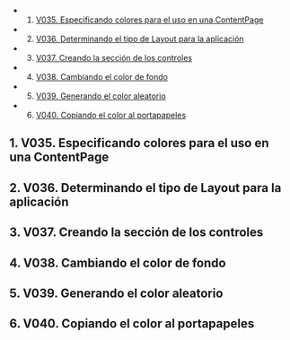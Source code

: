 <!-- vscode-markdown-toc -->
* 1. [V035. Especificando colores para el uso en una ContentPage](#V035.EspecificandocoloresparaelusoenunaContentPage)
* 2. [V036. Determinando el tipo de Layout para la aplicación](#V036.DeterminandoeltipodeLayoutparalaaplicacin)
* 3. [V037. Creando la sección de los controles](#V037.Creandolaseccindeloscontroles)
* 4. [V038. Cambiando el color de fondo](#V038.Cambiandoelcolordefondo)
* 5. [V039. Generando el color aleatorio](#V039.Generandoelcoloraleatorio)
* 6. [V040. Copiando el color al portapapeles](#V040.Copiandoelcoloralportapapeles)

<!-- vscode-markdown-toc-config
	numbering=true
	autoSave=true
	/vscode-markdown-toc-config -->
<!-- /vscode-markdown-toc -->

##  1. <a name='V035.EspecificandocoloresparaelusoenunaContentPage'></a>V035. Especificando colores para el uso en una ContentPage

##  2. <a name='V036.DeterminandoeltipodeLayoutparalaaplicacin'></a>V036. Determinando el tipo de Layout para la aplicación

##  3. <a name='V037.Creandolaseccindeloscontroles'></a>V037. Creando la sección de los controles

##  4. <a name='V038.Cambiandoelcolordefondo'></a>V038. Cambiando el color de fondo

##  5. <a name='V039.Generandoelcoloraleatorio'></a>V039. Generando el color aleatorio

##  6. <a name='V040.Copiandoelcoloralportapapeles'></a>V040. Copiando el color al portapapeles
